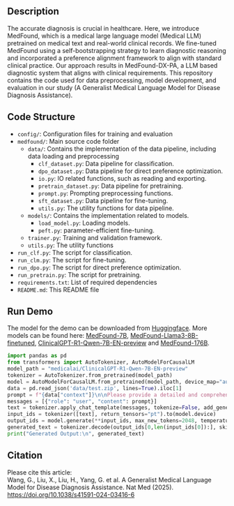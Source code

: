 ## Description
The accurate diagnosis is crucial in healthcare. Here, we introduce MedFound, which is a medical large language model (Medical LLM) pretrained on medical text and real-world clinical records. We fine-tuned MedFound using a self-bootstrapping strategy to learn diagnostic reasoning and incorporated a preference alignment framework to align with standard clinical practice. Our approach results in MedFound-DX-PA, a LLM based diagnostic system that aligns with clinical requirements. This repository contains the code used for data preprocessing, model development, and evaluation in our study (A Generalist Medical Language Model for Disease Diagnosis Assistance).

## Code Structure
- `config/`: Configuration files for training and evaluation
- `medfound/`: Main source code folder
  - `data/`: Contains the implementation of the data pipeline, including data loading and preprocessing
    - `clf_dataset.py`: Data pipeline for classification.
    - `dpo_dataset.py`: Data pipeline for direct preference optimization.
    - `io.py`: IO related functions, such as reading and exporting.
    - `pretrain_dataset.py`: Data pipeline for pretraining.
    - `prompt.py`: Prompting preprocessing functions.
    - `sft_dataset.py`: Data pipeline for fine-tuning.
    - `utils.py`: The utility functions for data pipeline.
  - `models/`: Contains the implementation related to models.
    - `load_model.py`: Loading models.
    - `peft.py`: parameter-efficient fine-tuning.
  - `trainer.py`: Training and validation framework.
  - `utils.py`: The utility functions
- `run_clf.py`: The script for classification.
- `run_clm.py`: The script for fine-tuning.
- `run_dpo.py`: The script for direct preference optimization.
- `run_pretrain.py`: The script for pretraining.
- `requirements.txt`: List of required dependencies
- `README.md`: This README file

## Run Demo
The model for the demo can be downloaded from [Huggingface](https://huggingface.co/medicalai/MedFound-Llama3-8B-finetuned). More models can be found here: [MedFound-7B](https://huggingface.co/medicalai/MedFound-7B), [MedFound-Llama3-8B-finetuned](https://huggingface.co/medicalai/MedFound-Llama3-8B-finetuned), [ClinicalGPT-R1-Qwen-7B-EN-preview](https://huggingface.co/medicalai/ClinicalGPT-R1-Qwen-7B-EN-preview) and [MedFound-176B](https://huggingface.co/medicalai/MedFound-176B).

```python
import pandas as pd
from transformers import AutoTokenizer, AutoModelForCausalLM
model_path = "medicalai/ClinicalGPT-R1-Qwen-7B-EN-preview"
tokenizer = AutoTokenizer.from_pretrained(model_path)
model = AutoModelForCausalLM.from_pretrained(model_path, device_map="auto")
data = pd.read_json('data/test.zip', lines=True).iloc[1]
prompt = f"{data["context"]}\n\nPlease provide a detailed and comprehensive diagnostic analysis of this medical record, and give the diagnostic results.\n"
messages = [{"role": "user", "content": prompt}]
text = tokenizer.apply_chat_template(messages, tokenize=False, add_generation_prompt=True)
input_ids = tokenizer([text], return_tensors="pt").to(model.device)
output_ids = model.generate(**input_ids, max_new_tokens=2048, temperature=0.7, do_sample=True).to(model.device)
generated_text = tokenizer.decode(output_ids[0,len(input_ids[0]):], skip_special_tokens=True)
print("Generated Output:\n", generated_text)
```

## Citation
Please cite this article:  
Wang, G., Liu, X., Liu, H., Yang, G. et al. A Generalist Medical Language Model for Disease Diagnosis Assistance. Nat Med (2025). https://doi.org/10.1038/s41591-024-03416-6
